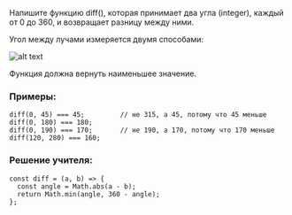 Напишите функцию diff(), которая принимает два угла (integer), каждый от 0 до 360, и возвращает разницу между ними.

Угол между лучами измеряется двумя способами:

![alt text](https://cdn2.hexlet.io/derivations/image/original/eyJpZCI6IjY4NDgxNTg0OTk0ZjQ1OWQ2MTY3ZGVhZTZjMzNhMGM4LnBuZyIsInN0b3JhZ2UiOiJjYWNoZSJ9?signature=94815362b0c31986f729c3cc3853f7ae7070ed31f06ce0eac5dc45a9ec7f0781)

Функция должна вернуть наименьшее значение.

### Примеры:

```
diff(0, 45) === 45;         // не 315, а 45, потому что 45 меньше
diff(0, 180) === 180;
diff(0, 190) === 170;       // не 190, а 170, потому что 170 меньше
diff(120, 280) === 160;
```

### Решение учителя:

```
const diff = (a, b) => {
  const angle = Math.abs(a - b);
  return Math.min(angle, 360 - angle);
};
```